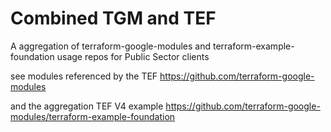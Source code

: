 # Combined TGM and TEF
A aggregation of terraform-google-modules and terraform-example-foundation usage repos for Public Sector clients

see modules referenced by the TEF
https://github.com/terraform-google-modules

and the aggregation TEF V4 example
https://github.com/terraform-google-modules/terraform-example-foundation
